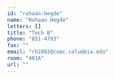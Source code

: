 ```yaml
---
id: "rohaan-hegde"
name: "Rohaan Hegde"
letters: []
title: "Tech B"
phone: "851-4793"
fax: ""
email: "rh2862@cumc.columbia.edu"
room: "401A"
url: ""
---
```

